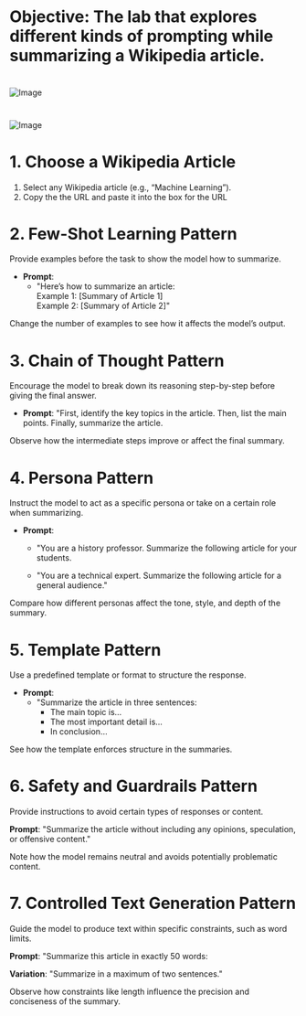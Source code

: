 # Objective: The lab that explores different kinds of prompting while summarizing a Wikipedia article.

#
![Image](images/Slide22.JPG)
#
![Image](images/Slide23.JPG)



# **1. Choose a Wikipedia Article**

1. Select any Wikipedia article (e.g., “Machine Learning”).
2. Copy the the URL and paste it into the box for the URL

# **2. Few-Shot Learning Pattern**

Provide examples before the task to show the model how to summarize.

- **Prompt**: 
  - "Here’s how to summarize an article:  
    Example 1: [Summary of Article 1]  
    Example 2: [Summary of Article 2]"

Change the number of examples to see how it affects the model’s output.


# **3. Chain of Thought Pattern**

Encourage the model to break down its reasoning step-by-step before giving the final answer.

- **Prompt**: "First, identify the key topics in the article. Then, list the main points. Finally, summarize the article.  


Observe how the intermediate steps improve or affect the final summary.

# **4. Persona Pattern**

Instruct the model to act as a specific persona or take on a certain role when summarizing.

- **Prompt**:
  - "You are a history professor. Summarize the following article for your students.  

  - "You are a technical expert. Summarize the following article for a general audience."

Compare how different personas affect the tone, style, and depth of the summary.


# **5. Template Pattern**

Use a predefined template or format to structure the response.

- **Prompt**:
  - "Summarize the article in three sentences:  
    - The main topic is…  
    - The most important detail is…  
    - In conclusion…  

See how the template enforces structure in the summaries.

# **6. Safety and Guardrails Pattern**

Provide instructions to avoid certain types of responses or content.

**Prompt**: "Summarize the article without including any opinions, speculation, or offensive content."

Note how the model remains neutral and avoids potentially problematic content.

# **7. Controlled Text Generation Pattern**

Guide the model to produce text within specific constraints, such as word limits.

**Prompt**: "Summarize this article in exactly 50 words:  
  
**Variation**: "Summarize in a maximum of two sentences."

Observe how constraints like length influence the precision and conciseness of the summary.